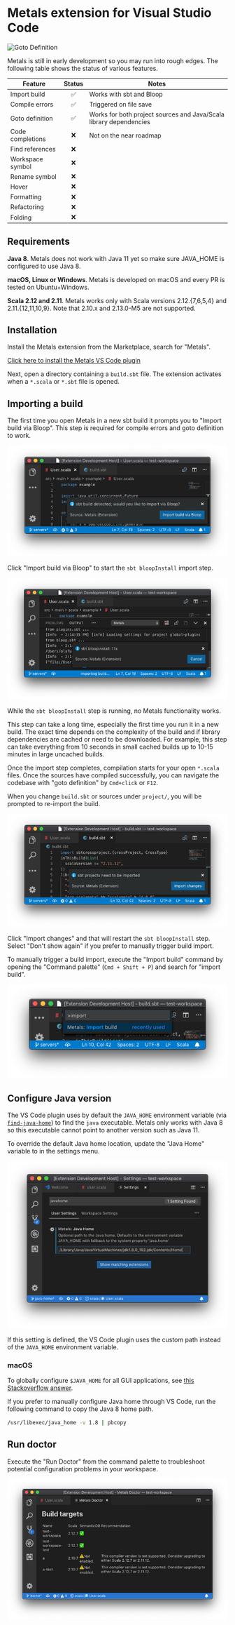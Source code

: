 # Metals extension for Visual Studio Code

![Goto Definition](https://user-images.githubusercontent.com/1408093/48776422-1f764f00-ecd0-11e8-96d1-170f2354d50e.gif)

Metals is still in early development so you may run into rough edges. The
following table shows the status of various features.

| Feature          | Status | Notes                                                              |
| ---------------- | :----: | ------------------------------------------------------------------ |
| Import build     |   ✅   | Works with sbt and Bloop                                           |
| Compile errors   |   ✅   | Triggered on file save                                             |
| Goto definition  |   ✅   | Works for both project sources and Java/Scala library dependencies |
| Code completions |   ❌   | Not on the near roadmap                                            |
| Find references  |   ❌   |                                                                    |
| Workspace symbol |   ❌   |                                                                    |
| Rename symbol    |   ❌   |                                                                    |
| Hover            |   ❌   |                                                                    |
| Formatting       |   ❌   |                                                                    |
| Refactoring      |   ❌   |                                                                    |
| Folding          |   ❌   |                                                                    |

## Requirements

**Java 8**. Metals does not work with Java 11 yet so make sure JAVA_HOME is
configured to use Java 8.

**macOS, Linux or Windows**. Metals is developed on macOS and every PR is tested
on Ubuntu+Windows.

**Scala 2.12 and 2.11**. Metals works only with Scala versions 2.12.{7,6,5,4}
and 2.11.{12,11,10,9}. Note that 2.10.x and 2.13.0-M5 are not supported.

## Installation

Install the Metals extension from the Marketplace, search for "Metals".

[Click here to install the Metals VS Code plugin](vscode:extension/scalameta.metals)

Next, open a directory containing a `build.sbt` file. The extension activates
when a `*.scala` or `*.sbt` file is opened.

## Importing a build

The first time you open Metals in a new sbt build it prompts you to "Import
build via Bloop". This step is required for compile errors and goto definition
to work.

![Import build via Bloop](img/import-via-bloop.png)

Click "Import build via Bloop" to start the `sbt bloopInstall` import step.

![sbt bloopInstall](img/sbt-bloopinstall.png)

While the `sbt bloopInstall` step is running, no Metals functionality works.

This step can take a long time, especially the first time you run it in a new
build. The exact time depends on the complexity of the build and if library
dependencies are cached or need to be downloaded. For example, this step can
take everything from 10 seconds in small cached builds up to 10-15 minutes in
large uncached builds.

Once the import step completes, compilation starts for your open `*.scala`
files. Once the sources have compiled successfully, you can navigate the
codebase with "goto definition" by `Cmd+click` or `F12`.

When you change `build.sbt` or sources under `project/`, you will be prompted to
re-import the build.

![Import sbt changes](img/sbt-import-changes.png)

Click "Import changes" and that will restart the `sbt bloopInstall` step. Select
"Don't show again" if you prefer to manually trigger build import.

To manually trigger a build import, execute the "Import build" command by
opening the "Command palette" (`Cmd + Shift + P`) and search for "import build".

![Import build command](img/vscode-import-build.png)

## Configure Java version

The VS Code plugin uses by default the `JAVA_HOME` environment variable (via
[`find-java-home`](https://www.npmjs.com/package/find-java-home)) to find the
`java` executable. Metals only works with Java 8 so this executable cannot point
to another version such as Java 11.

To override the default Java home location, update the "Java Home" variable to
in the settings menu.

![Java Home setting](img/vscode-java-home.png)

If this setting is defined, the VS Code plugin uses the custom path instead of
the `JAVA_HOME` environment variable.

### macOS

To globally configure `$JAVA_HOME` for all GUI applications, see
[this Stackoverflow answer](https://stackoverflow.com/questions/135688/setting-environment-variables-on-os-x).

If you prefer to manually configure Java home through VS Code, run the following
command to copy the Java 8 home path.

```sh
/usr/libexec/java_home -v 1.8 | pbcopy
```

## Run doctor

Execute the "Run Doctor" from the command palette to troubleshoot potential
configuration problems in your workspace.

![VS Code Run Doctor command](img/vscode-run-doctor.png)
